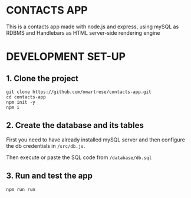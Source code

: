 # CONTACTS APP

This is a contacts app made with node.js and express, using mySQL as RDBMS and Handlebars as 
HTML server-side rendering engine 

# DEVELOPMENT SET-UP

## 1. Clone the project
```
git clone https://github.com/omartrese/contacts-app.git
cd contacts-app
npm init -y
npm i
```

## 2. Create the database and its tables

 First you need to have already installed mySQL server and then configure the db credentials in `/src/db.js`.
 
 Then execute or paste the SQL code from `/database/db.sql`

## 3. Run and test the app

`npm run run`

